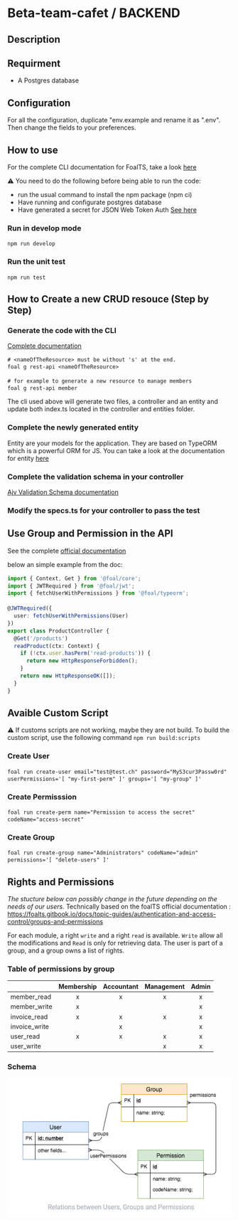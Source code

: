 # Beta-team-cafet / BACKEND
## Description

## Requirment
- A Postgres database

## Configuration
For all the configuration, duplicate "env.example and rename it as ".env". Then change the fields to your preferences.

## How to use
For the complete CLI documentation for FoalTS, take a look [here](https://foalts.gitbook.io/docs/topic-guides/cli-and-development-environment)

⚠ You need to do the following before being able to run the code:
- run the usual command to install the npm package (npm ci) 
- Have running and configurate postgres database 
- Have generated a secret for JSON Web Token Auth [See here](https://foalts.gitbook.io/docs/topic-guides/authentication-and-access-control/jwt#generate-and-provide-a-secret)

### Run in develop mode
```shell
npm run develop
```

### Run the unit test
```shell
npm run test
```

## How to Create a new CRUD resouce (Step by Step)

### Generate the code with the CLI
[Complete documentation](https://foalts.gitbook.io/docs/topic-guides/cli-and-development-environment/code-generation#create-rest-api)

```shell
# <nameOfTheResource> must be without 's' at the end.
foal g rest-api <nameOfTheResource>

# for example to generate a new resource to manage members
foal g rest-api member
```
The cli used above will generate two files, a controller and an entity and update both index.ts located in the controller and entities folder.

### Complete the newly generated entity
Entity are your models for the application. They are based on TypeORM which is a powerful ORM for JS. You can take a look at the documentation for entity [here](https://typeorm.io/#/entities)

### Complete the validation schema in your controller
[Ajv Validation Schema documentation](https://github.com/epoberezkin/ajv/blob/master/KEYWORDS.md)

### Modify the specs.ts for your controller to pass the test

## Use Group and Permission in the API
See the complete [official documentation](https://foalts.gitbook.io/docs/topic-guides/authentication-and-access-control/groups-and-permissions#the-hasperm-method)

below an simple example from the doc:
```typescript
import { Context, Get } from '@foal/core';
import { JWTRequired } from '@foal/jwt';
import { fetchUserWithPermissions } from '@foal/typeorm';

@JWTRequired({
  user: fetchUserWithPermissions(User)
})
export class ProductController {
  @Get('/products')
  readProduct(ctx: Context) {
    if (!ctx.user.hasPerm('read-products')) {
      return new HttpResponseForbidden();
    }
    return new HttpResponseOK([]);
  }
}
```

## Avaible Custom Script
⚠ If customs scripts are not working, maybe they are not build. To build the custom script, use the following command ` npm run build:scripts `

### Create User
```shell
foal run create-user email="test@test.ch" password="MyS3cur3Passw0rd" userPermissions='[ "my-first-perm" ]' groups='[ "my-group" ]'
```

### Create Permisssion
```shell
foal run create-perm name="Permission to access the secret" codeName="access-secret"
```
### Create Group
```shell
foal run create-group name="Administrators" codeName="admin" permissions='[ "delete-users" ]'
```

## Rights and Permissions

*The stucture below can possibly change in the future depending on the needs of our users.* Technically based on the foalTS official documentation : https://foalts.gitbook.io/docs/topic-guides/authentication-and-access-control/groups-and-permissions

For each module, a right ``write`` and a right ``read`` is available. ``Write`` allow all the modifications and ``Read`` is only for retrieving data. The user is part of a group, and a group owns a list of rights.

### Table of permissions by group
| | Membership  | Accountant  | Management  | Admin  |
|---|:---:|:---:|:---:|:---:|
| member_read  | x  | x  |  x |  x |  
| member_write  | x  |   |   | x  |
| invoice_read  | x  | x  |  x |  x |
| invoice_write  |   | x  |   | x  |
| user_read  |  x |  x | x  | x  |
| user_write  |   |   | x  | x  |

### Schema

![src\app\assets\permission-schema.png](src\app\assets\permission-schema.png)